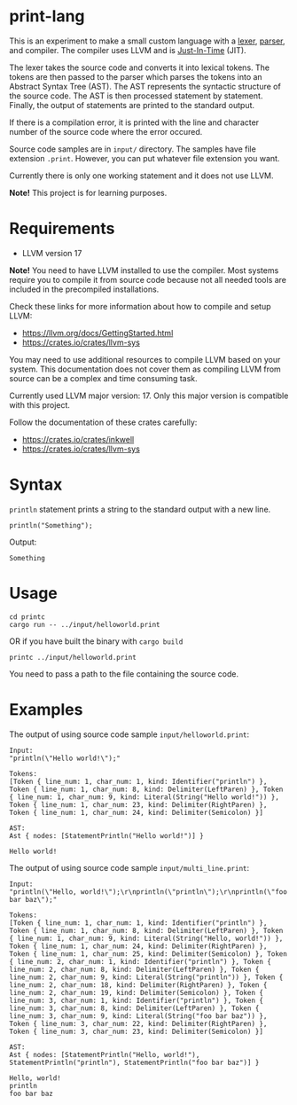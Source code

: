 # print-lang

This is an experiment to make a small custom language with a [lexer](https://en.wikipedia.org/wiki/Lexical_analysis), [parser](https://en.wikipedia.org/wiki/Parsing), and compiler. The compiler uses LLVM and is [Just-In-Time](https://en.wikipedia.org/wiki/Just-in-time_compilation) (JIT). 

The lexer takes the source code and converts it into lexical tokens. The tokens are then passed to the parser which parses the tokens into an Abstract Syntax Tree (AST). The AST represents the syntactic structure of the source code. The AST is then processed statement by statement. Finally, the output of statements are printed to the standard output.

If there is a compilation error, it is printed with the line and character number of the source code where the error occured.

Source code samples are in `input/` directory. The samples have file extension `.print`. However, you can put whatever file extension you want.

Currently there is only one working statement and it does not use LLVM.

**Note!** This project is for learning purposes.

# Requirements

- LLVM version 17

**Note!** You need to have LLVM installed to use the compiler. Most systems require you to compile it from source code because not all needed tools are included in the precompiled installations.

Check these links for more information about how to compile and setup LLVM:
- https://llvm.org/docs/GettingStarted.html
- https://crates.io/crates/llvm-sys

You may need to use additional resources to compile LLVM based on your system. This documentation does not cover them as compiling LLVM from source can be a complex and time consuming task.

Currently used LLVM major version: 17. Only this major version is compatible with this project.

Follow the documentation of these crates carefully:
- https://crates.io/crates/inkwell
- https://crates.io/crates/llvm-sys

# Syntax

`println` statement prints a string to the standard output with a new line.
```
println("Something");
```
Output:
```
Something
```

# Usage

```
cd printc
cargo run -- ../input/helloworld.print
```
OR if you have built the binary with `cargo build`
```
printc ../input/helloworld.print
```
You need to pass a path to the file containing the source code.

# Examples

The output of using source code sample `input/helloworld.print`:
```
Input:
"println(\"Hello world!\");"

Tokens:
[Token { line_num: 1, char_num: 1, kind: Identifier("println") }, Token { line_num: 1, char_num: 8, kind: Delimiter(LeftParen) }, Token { line_num: 1, char_num: 9, kind: Literal(String("Hello world!")) }, Token { line_num: 1, char_num: 23, kind: Delimiter(RightParen) }, Token { line_num: 1, char_num: 24, kind: Delimiter(Semicolon) }]

AST:
Ast { nodes: [StatementPrintln("Hello world!")] }

Hello world!
```

The output of using source code sample `input/multi_line.print`:
```
Input:
"println(\"Hello, world!\");\r\nprintln(\"println\");\r\nprintln(\"foo bar baz\");"

Tokens:
[Token { line_num: 1, char_num: 1, kind: Identifier("println") }, Token { line_num: 1, char_num: 8, kind: Delimiter(LeftParen) }, Token { line_num: 1, char_num: 9, kind: Literal(String("Hello, world!")) }, Token { line_num: 1, char_num: 24, kind: Delimiter(RightParen) }, Token { line_num: 1, char_num: 25, kind: Delimiter(Semicolon) }, Token { line_num: 2, char_num: 1, kind: Identifier("println") }, Token { line_num: 2, char_num: 8, kind: Delimiter(LeftParen) }, Token { line_num: 2, char_num: 9, kind: Literal(String("println")) }, Token { line_num: 2, char_num: 18, kind: Delimiter(RightParen) }, Token { line_num: 2, char_num: 19, kind: Delimiter(Semicolon) }, Token { line_num: 3, char_num: 1, kind: Identifier("println") }, Token { line_num: 3, char_num: 8, kind: Delimiter(LeftParen) }, Token { line_num: 3, char_num: 9, kind: Literal(String("foo bar baz")) }, Token { line_num: 3, char_num: 22, kind: Delimiter(RightParen) }, Token { line_num: 3, char_num: 23, kind: Delimiter(Semicolon) }]

AST:
Ast { nodes: [StatementPrintln("Hello, world!"), StatementPrintln("println"), StatementPrintln("foo bar baz")] }

Hello, world!
println
foo bar baz
```